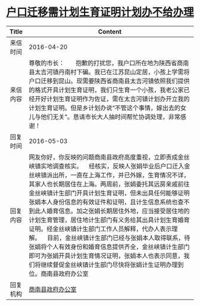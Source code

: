 # <a href="http://www.shangluo.gov.cn/zmhd/ldxxxx.jsp?urltype=leadermail.LeaderMailContentUrl&wbtreeid=1112&leadermailid=3584">户口迁移需计划生育证明计划办不给办理</a>
| Title |                                                                                                                                                                                   Content                                                                                                                                                                                    |
|:-----:|------------------------------------------------------------------------------------------------------------------------------------------------------------------------------------------------------------------------------------------------------------------------------------------------------------------------------------------------------------------------------|
| 来信时间  | 2016-04-20                                                                                                                                                                                                                                                                                                                                                                   |
| 来信内容  | 尊敬的市长：       抱歉的打扰您，我户口所在地为陕西省商南县太吉河镇丹南村下碥。我已在江苏昆山定居，小孩上学需将户口迁移到昆山。现需要陕西省商南县太吉河镇依照我们提供的格式开具计划生育证明，我们只生育一个小孩，我老公家已经开好计划生育证明作为佐证，需在太吉河镇计划办开立我的计划生育证明。但是乡计划办说“不管这个事情，嫁出去的女儿与他们无关”。恳请市长大人抽时间帮忙协调处理，非常感谢！                                                                                                                                                                         |
| 回复时间  | 2016-05-03                                                                                                                                                                                                                                                                                                                                                                   |
| 回复内容  | 网友你好，你反映的问题商南县政府高度重视，立即责成金丝峡镇实地调查核实。    经核实，反映人张娟毕业后户口迁入金丝峡镇派出所，一直在上海工作，并已外嫁，生育情况不详，其家人也长期居住在上海。两周前，张娟委托其远房亲戚前往金丝峡镇计生部门开具计划生育证明，但未出具任何能够证明张娟本人身份信息的有效证件和证明，且计生信息系统也查不到此人婚育信息。加之张娟长期居住外地，应当接受居住地的计划生育管理，居住地计生部门有义务给其出具计划生育婚育证明。经金丝峡镇计生部门工作人员解释，代办人表示理解。    目前，金丝峡镇计生部门已经与张娟本人取得联系，待张娟将个人有效身份和婚育信息提供齐全，金丝峡镇计生部门即可为张娟开具计划生育情况证明，张娟本人也表示同意，我们将继续督促金丝峡镇计生部门尽快将张娟计生证明办理到位。商南县政府办公室 |
| 回复机构  | <a href="../../categories/agencies/商南县政府办公室.md">商南县政府办公室</a>                                                                                                                                                                                                                                                                                                                   |